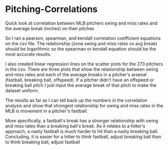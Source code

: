 # Pitching-Correlations
Quick look at correlation between MLB pitchers swing and miss rates and the average break (inches) on their pitches

So I ran a pearson, spearman, and kendall correlation coefficient equations on the csv file. The relationship 
(zone swing and miss rates vs avg break) should be logarithmic so the spearman or kendall equation should be the most accurate results.

I also created linear regression lines on the scatter plots for the 273 pitchers in the csv. There are three plots that show the relationship
between swing and miss rates and each of the average breaks in a pitcher's arsenal (fastball, breaking ball, offspeed). If a pitcher
didn't have an offspeed or breaking ball pitch I just input the average break of that pitch to make the dataset uniform. 

The results as far as I can tell back up the numbers in the correlation analysis and show that strongest relationship for swing and miss rates
in the MLB is movement in a pitcher's fastball.   

More specifically, a fastball's break has a stronger relationship with swing and miss rates than a breaking ball's break. As it relates to a 
hitter's approach, a nasty fastball is much harder to hit than a nasty breaking ball. Concluding, it is easier for a hitter to
think fastball, adjust breaking ball than to think breaking ball, adjust fastball 
